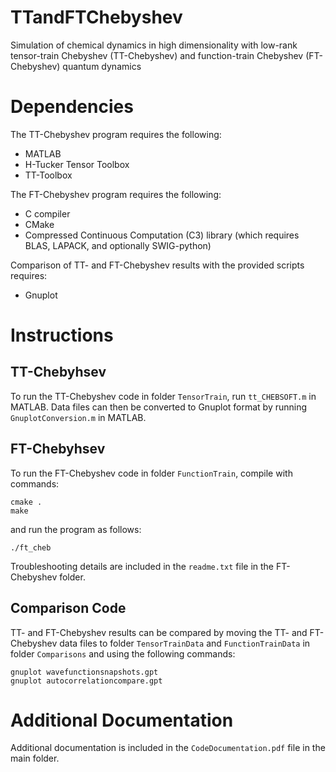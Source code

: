 # TTandFTChebyshev
Simulation of chemical dynamics in high dimensionality with low-rank tensor-train Chebyshev (TT-Chebyshev) and function-train Chebyshev (FT-Chebyshev) quantum dynamics 

# Dependencies

The TT-Chebyshev program requires the following:

- MATLAB
- H-Tucker Tensor Toolbox
- TT-Toolbox

The FT-Chebyshev program requires the following:

- C compiler
- CMake
- Compressed Continuous Computation (C3) library (which requires BLAS, LAPACK, and optionally SWIG-python)

Comparison of TT- and FT-Chebyshev results with the provided scripts requires:

- Gnuplot

# Instructions

## TT-Chebyhsev

To run the TT-Chebyshev code in folder ``TensorTrain``, run ``tt_CHEBSOFT.m`` in MATLAB. Data files can then be converted to Gnuplot format by running ``GnuplotConversion.m`` in MATLAB.

## FT-Chebyhsev

To run the FT-Chebyshev code in folder ``FunctionTrain``, compile with commands:
```
cmake .
make
```
and run the program as follows:
```
./ft_cheb
```
Troubleshooting details are included in the ``readme.txt`` file in the FT-Chebyshev folder. 

## Comparison Code

TT- and FT-Chebyshev results can be compared by moving the TT- and FT-Chebyshev data files to folder ``TensorTrainData`` and ``FunctionTrainData`` in folder ``Comparisons`` and using the following commands:

```
gnuplot wavefunctionsnapshots.gpt
gnuplot autocorrelationcompare.gpt
```

# Additional Documentation

Additional documentation is included in the ``CodeDocumentation.pdf`` file in the main folder.
